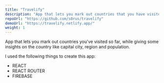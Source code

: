 ```yaml
---
title: "Travelify"
description: "App that lets you mark out countries that you have visited so far."
repoUrl: "https://github.com/s0rus/travelify"
demoUrl: "https://travelify.netlify.app/"
weight: 1
---
```


App that lets you mark out countries you've visited so far, while giving some insights on the country like capital city, region and population.

I used the following things to create this app:

- REACT
- REACT ROUTER
- FIREBASE
